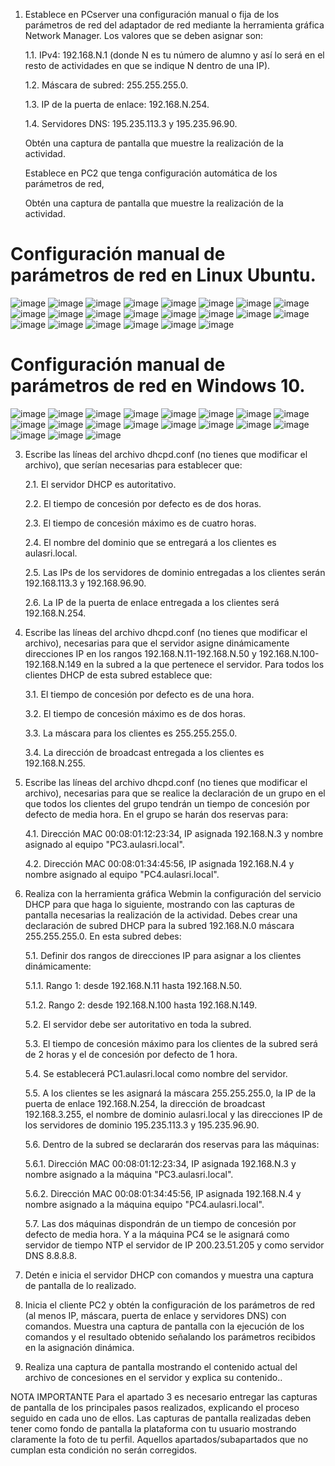 1.	Establece en PCserver una configuración manual o fija de los parámetros de red del adaptador de red mediante la herramienta gráfica Network Manager. Los valores que se deben asignar son:

     1.1.	IPv4: 192.168.N.1 (donde N es tu número de alumno y así lo será en el resto de actividades en que se indique N dentro de una IP).
  	     	
     1.2.	Máscara de subred: 255.255.255.0.
  	
     1.3.	IP de la puerta de enlace: 192.168.N.254.
  	
     1.4.	Servidores DNS: 195.235.113.3 y 195.235.96.90.
  	
      Obtén una captura de pantalla que muestre la realización de la actividad.
  	
      Establece en PC2 que tenga configuración automática de los parámetros de red,
  	
      Obtén una captura de pantalla que muestre la realización de la actividad.

# Configuración manual de parámetros de red en Linux Ubuntu.
![image](https://github.com/rolando1803/Administrador_de_sistemas_informaticos_de_red/assets/55965131/5e085f6c-9e26-44ba-8254-2db3a11bca50)
![image](https://github.com/rolando1803/Administrador_de_sistemas_informaticos_de_red/assets/55965131/01967a58-8518-47f8-be7b-71bdc01736dc)
![image](https://github.com/rolando1803/Administrador_de_sistemas_informaticos_de_red/assets/55965131/ade636b2-6402-41b3-9120-6279729c9b79)
![image](https://github.com/rolando1803/Administrador_de_sistemas_informaticos_de_red/assets/55965131/9eb9f68a-4d82-4419-9b57-6b2a0b5d1cf3)
![image](https://github.com/rolando1803/Administrador_de_sistemas_informaticos_de_red/assets/55965131/5df02e4e-5e74-404c-a7e4-197586732503)
![image](https://github.com/rolando1803/Administrador_de_sistemas_informaticos_de_red/assets/55965131/f7caa977-4162-4091-bbab-b282ca4d9b44)
![image](https://github.com/rolando1803/Administrador_de_sistemas_informaticos_de_red/assets/55965131/6b7bb1de-9e0b-423f-810a-b4ac895c87d0)
![image](https://github.com/rolando1803/Administrador_de_sistemas_informaticos_de_red/assets/55965131/4386ec2f-e0b7-403b-acc6-04a3e3bda5de)
![image](https://github.com/rolando1803/Administrador_de_sistemas_informaticos_de_red/assets/55965131/3ae70e0b-b160-4846-940a-3e8261dfc94d)
![image](https://github.com/rolando1803/Administrador_de_sistemas_informaticos_de_red/assets/55965131/9e9e1336-9bb7-4963-b868-347eee05481c)
![image](https://github.com/rolando1803/Administrador_de_sistemas_informaticos_de_red/assets/55965131/1f5f3536-8953-424b-9356-2c787fd39faa)
![image](https://github.com/rolando1803/Administrador_de_sistemas_informaticos_de_red/assets/55965131/b3d4fed5-1f56-43d2-8f81-87416e20d54c)
![image](https://github.com/rolando1803/Administrador_de_sistemas_informaticos_de_red/assets/55965131/7856bb63-703e-4cec-810c-fb09513ba8a5)
![image](https://github.com/rolando1803/Administrador_de_sistemas_informaticos_de_red/assets/55965131/5b2db433-c6d4-410c-8124-fafb262fdf09)
![image](https://github.com/rolando1803/Administrador_de_sistemas_informaticos_de_red/assets/55965131/d6418a63-3683-48f4-bdb8-42395c556229)
![image](https://github.com/rolando1803/Administrador_de_sistemas_informaticos_de_red/assets/55965131/f88d5418-5413-440d-afcf-6339edd32c70)
![image](https://github.com/rolando1803/Administrador_de_sistemas_informaticos_de_red/assets/55965131/e402d5fe-e3c3-4c37-ae3f-6c089b796fc3)
![image](https://github.com/rolando1803/Administrador_de_sistemas_informaticos_de_red/assets/55965131/69871383-7cbf-462a-bad5-7e245de178de)
![image](https://github.com/rolando1803/Administrador_de_sistemas_informaticos_de_red/assets/55965131/b707effb-f70b-45f9-8490-574b9d1b4514)
![image](https://github.com/rolando1803/Administrador_de_sistemas_informaticos_de_red/assets/55965131/77f4f55d-a82c-4e0f-8fe7-429317535aa4)
![image](https://github.com/rolando1803/Administrador_de_sistemas_informaticos_de_red/assets/55965131/a81eb1f6-b7a4-48cb-9314-cdd5db3d4a20)
![image](https://github.com/rolando1803/Administrador_de_sistemas_informaticos_de_red/assets/55965131/439672a0-176c-46e0-af27-d55134092c16)

# Configuración manual de parámetros de red en Windows 10.
![image](https://github.com/rolando1803/Administrador_de_sistemas_informaticos_de_red/assets/55965131/58cd4baf-733a-4a29-a8f2-e842ca5d95ab)
![image](https://github.com/rolando1803/Administrador_de_sistemas_informaticos_de_red/assets/55965131/4ede67c4-8133-4dd8-9377-a65085a3d595)
![image](https://github.com/rolando1803/Administrador_de_sistemas_informaticos_de_red/assets/55965131/60f9298b-dff3-4838-a224-f5ad98010a17)
![image](https://github.com/rolando1803/Administrador_de_sistemas_informaticos_de_red/assets/55965131/9c4cb5d1-08eb-4c5c-85b4-5d9f63c96cdd)
![image](https://github.com/rolando1803/Administrador_de_sistemas_informaticos_de_red/assets/55965131/0d0918f2-a65f-479b-bc3d-7eb2fd8e2eae)
![image](https://github.com/rolando1803/Administrador_de_sistemas_informaticos_de_red/assets/55965131/8841ab0c-0ecf-4bfd-9092-13f47e539de1)
![image](https://github.com/rolando1803/Administrador_de_sistemas_informaticos_de_red/assets/55965131/513c9da7-941c-411e-9ea1-cc4c89141e6e)
![image](https://github.com/rolando1803/Administrador_de_sistemas_informaticos_de_red/assets/55965131/091a6ddc-8c42-447f-b530-36503e9fd2a3)
![image](https://github.com/rolando1803/Administrador_de_sistemas_informaticos_de_red/assets/55965131/5e1207b8-1afc-4409-a1ed-5a51bddb42f7)
![image](https://github.com/rolando1803/Administrador_de_sistemas_informaticos_de_red/assets/55965131/760ccd1d-e67a-4482-b35c-b78d65496933)
![image](https://github.com/rolando1803/Administrador_de_sistemas_informaticos_de_red/assets/55965131/e0cf9739-0a6a-4478-ac6c-3ba32a502224)
![image](https://github.com/rolando1803/Administrador_de_sistemas_informaticos_de_red/assets/55965131/8ffc5898-e198-495a-b658-db0a2e07b0d8)
![image](https://github.com/rolando1803/Administrador_de_sistemas_informaticos_de_red/assets/55965131/a9ca78aa-4c4f-47e2-a7e5-16bb1b6c2673)
![image](https://github.com/rolando1803/Administrador_de_sistemas_informaticos_de_red/assets/55965131/edbad9cb-779c-4001-b5e0-39c0b0bba5fc)
![image](https://github.com/rolando1803/Administrador_de_sistemas_informaticos_de_red/assets/55965131/6420fc96-f3bf-4952-8a14-9ebcfc456fd1)
![image](https://github.com/rolando1803/Administrador_de_sistemas_informaticos_de_red/assets/55965131/f64a341e-bf50-46a9-adac-d844cd41c8e2)
![image](https://github.com/rolando1803/Administrador_de_sistemas_informaticos_de_red/assets/55965131/b5ce4cd3-2351-4d5d-91b0-f2841569a4fc)
![image](https://github.com/rolando1803/Administrador_de_sistemas_informaticos_de_red/assets/55965131/47b836a9-46df-4ba1-9733-35f07ba3335c)
![image](https://github.com/rolando1803/Administrador_de_sistemas_informaticos_de_red/assets/55965131/a2d4e23f-4936-42e0-b2fe-55655ceec132)



3.	Escribe las líneas del archivo dhcpd.conf (no tienes que modificar el archivo), que serían necesarias para establecer que:

    2.1.	El servidor DHCP es autoritativo.
    
    2.2.	El tiempo de concesión por defecto es de dos horas.
    
    2.3.	El tiempo de concesión máximo es de cuatro horas.
    
    2.4.	El nombre del dominio que se entregará a los clientes es aulasri.local.
    
    2.5.	Las IPs de los servidores de dominio entregadas a los clientes serán 192.168.113.3 y 192.168.96.90.
    
    2.6.	La IP de la puerta de enlace entregada a los clientes será 192.168.N.254.
  	
4.	Escribe las líneas del archivo dhcpd.conf (no tienes que modificar el archivo), necesarias para que el servidor asigne dinámicamente direcciones IP en los rangos 192.168.N.11-192.168.N.50 y 192.168.N.100-     192.168.N.149 en la subred a la que pertenece el servidor. Para todos los clientes DHCP de esta subred establece que:

    3.1.	El tiempo de concesión por defecto es de una hora.
  	
    3.2.	El tiempo de concesión máximo es de dos horas.
  	
    3.3.	La máscara para los clientes es 255.255.255.0.
  	
    3.4.	La dirección de broadcast entregada a los clientes es 192.168.N.255.
  	
5.	Escribe las líneas del archivo dhcpd.conf (no tienes que modificar el archivo), necesarias para que se realice la declaración de un grupo en el que todos los clientes del grupo tendrán un tiempo de            concesión por defecto de media hora. En el grupo se harán dos reservas para:

    4.1.	Dirección MAC 00:08:01:12:23:34, IP asignada 192.168.N.3 y nombre asignado al equipo "PC3.aulasri.local".
    
    4.2.	Dirección MAC 00:08:01:34:45:56, IP asignada 192.168.N.4 y nombre asignado al equipo "PC4.aulasri.local".

6.	Realiza con la herramienta gráfica Webmin la configuración del servicio DHCP para que haga lo siguiente, mostrando con las capturas de pantalla necesarias la realización de la actividad.
    Debes crear una declaración de subred DHCP para la subred 192.168.N.0 máscara 255.255.255.0. En esta subred debes:
  	
    5.1.	Definir dos rangos de direcciones IP para asignar a los clientes dinámicamente:

  	5.1.1.	Rango 1: desde 192.168.N.11 hasta 192.168.N.50.
  	
    5.1.2.	Rango 2: desde 192.168.N.100 hasta 192.168.N.149.

  	5.2.	El servidor debe ser autoritativo en toda la subred.

  	5.3.	El tiempo de concesión máximo para los clientes de la subred será de 2 horas y el de concesión por defecto de 1 hora.

  	5.4.	Se establecerá PC1.aulasri.local como nombre del servidor.

  	5.5.	A los clientes se les asignará la máscara 255.255.255.0, la IP de la puerta de enlace 192.168.N.254, la dirección de broadcast 192.168.3.255, el nombre de dominio aulasri.local y las direcciones IP      de los servidores de dominio 195.235.113.3 y 195.235.96.90.

  	5.6.	Dentro de la subred se declararán dos reservas para las máquinas:

  	5.6.1.	Dirección MAC 00:08:01:12:23:34, IP asignada 192.168.N.3 y nombre asignado a la máquina "PC3.aulasri.local".

  	5.6.2.	Dirección MAC 00:08:01:34:45:56, IP asignada 192.168.N.4 y nombre asignado a la máquina equipo "PC4.aulasri.local".

  	5.7.	Las dos máquinas dispondrán de un tiempo de concesión por defecto de media hora. Y a la máquina PC4 se le asignará como servidor de tiempo NTP el servidor de IP 200.23.51.205 y como servidor DNS         8.8.8.8.
7.	Detén e inicia el servidor DHCP con comandos y muestra una captura de pantalla de lo realizado.

8.	Inicia el cliente PC2 y obtén la configuración de los parámetros de red (al menos IP, máscara, puerta de enlace y servidores DNS) con comandos. Muestra una captura de pantalla con la ejecución de los          comandos y el resultado obtenido señalando los parámetros recibidos en la asignación dinámica.

9.	Realiza una captura de pantalla mostrando el contenido actual del archivo de concesiones en el servidor y explica su contenido..

NOTA IMPORTANTE
Para el apartado 3 es necesario entregar las capturas de pantalla de los principales pasos realizados, explicando el proceso seguido en cada uno de ellos. Las capturas de pantalla realizadas deben tener como fondo de pantalla la plataforma con tu usuario mostrando claramente la foto de tu perfil. Aquellos apartados/subapartados que no cumplan esta condición no serán corregidos.
